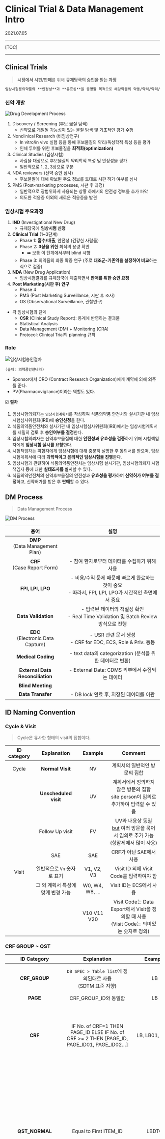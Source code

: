 # Clinical Trial & Data Management Intro

2021.07.05

---

[TOC]

---



## Clinical Trials

> **시장에서 시판/판매**를 위해 **규제당국의 승인을 받는 과정**

```markdown
임상시험용의약품의 **안정성**과 **유효성**을 증명할 목적으로 해당약물의 약동/약력/약리/임상적 효과를 확인하고 **이상반응을 조사**하기 위하여 사람을 대상으로 실시하는 시험 또는 연구 `(출처: 의약품안전나라)`
```

### 신약 개발

![Drug Development Process](img/Drug_Dev_Process.jpg)

1. Discovery / Screening (후보 뭃질 탐색)
   - 신약으로 개발될 가능성이 있는 물질 탐색 및 기초적인 평가 수행
2. Nonclinical Research (비임상연구)
   - In vitro/in vivo 실험 등을 통해 후보물질의 약리/독성학적 특성 등을 평가
   - 인체 투여를 위한 후보물질을 **최적화(optimization)**
3. Clinical Studies (임상시험)
   - 사람을 대상으로 후보물질의 약리학적 특성 및 안정성을 평가
   - 일반적으로 1, 2, 3상으로 구분
4. NDA reviewers (신약 승인 심사)
   - 후보물질에 대해 확보된 주요 정보를 토대로 시판 허가 여부를 심사
5. PMS (Post-marketing processes, 시판 후 과정)
   - 일반적으로 광범위하게 사용되는 상황 하에서의 안전성 정보를 추가 파악
   - 의도한 적응증 이외의 새로운 적응증을 발견

### 임상시험 주요과정

1. **IND** (Investigational New Drug)
   - 규제당국에 **임상시험 신청**
2. **Clinical Trial** (1~3단계)
   - Phase 1: **흡수/배출**, 안전성 (건강한 사람들)
   - Phase 2: **3상을 위한** 최적의 용량 확인
     - :arrow_right: 보통 이 단계에서부터 blind 시행
   - Phase 3: 의약품의 최종 확증 연구 (주로 **대조군-기존약을 설정하여 비교**하는 식으로 검증)
3. **NDA** (New Drug Application)
   - 임상시험결과를 규제당국에 제출하면서 **판매를 위한 승인 요청**
4. **Post Marketing(시판 후) 연구**
   - Phase 4
   - PMS (Post Marketing  Surveillance, 시판 후 조사)
   - OS (Observational  Surveillance, 관찰연구)

- 각 임상시험의 단계
  - **CSR** (Clinical Study Report): 통계에 반영하는 결과물
  - Statistical Analysis
  - Data Management (DM) + Monitoring (CRA)
  - Protocol: Clinical Trial의 planning 규칙



### Role

![임상시험승인절차](img\CT_approval_procedure.png)

`(출처: 의약품안전나라)`

- Sponsor에서 CRO (Contract Research Organization)에게 계약에 의해 외주를 준다.
- PV(Pharmacovigilance)이라는 역할도 있다.

:ballot_box_with_check: **절차**

1. 임상시험의뢰자는 `임상시험계획서`를 작성하여 식품의약품 안전처와 실시기관 내 임상시험심사위원회(IRB)에 **승인신청**을 한다.
2. 식품의약품안전처와 실사기관 내 임상시험심사위원회(IRB)에서는 임상시험계획서를 세밀히 검토 후 **승인여부를 결정**한다.
3. 임상시험의뢰자는 신약후보물질에 대한 **안전성과 유효성을 검증**하기 위해 시험책임자에게 **임상시험 실시를 요청**한다.
4. 시험책임자는 피험자에게 임상시험에 대해 충분히 설명한 후 동의서를 받으며, 임상시험계획서에 따라 **과학적이고 윤리적인 임상시험을 진행**한다.
5. 임상시험과 관련하여 식품의약품안전처는 임상시험 실시기관, 임상시험의뢰자 시험책임자 등에 대한 **실태조사를 실시**할 수 있다.
6. 식품의약안전처의 신약후보물질의 안전성과 **유효성을 평가**하여 **신약허가 여부를 결정**하고, 신약허가를 받은 후 **판매**할 수 있다.



## DM Process

> Data Management Process

![DM Process](img/DMP.jpg)

|                  용어                  |                             설명                             |
| :------------------------------------: | :----------------------------------------------------------: |
|  **DMP**<br />(Data Management Plan)   |                                                              |
|    **CRF**<br />(Case Report Form)     |        - 참여 환자로부터 데이터를 수집하기 위해 사용         |
|           **FPI, LPI, LPO**            | - 비용/수익 문제 때문에 빠르게 완료하는 것이 중요<br />- 따라서, FPI, LPI, LPO가 시간적인 측면에서 중요 |
|          **Data Validation**           | - 입력된 데이터의 적절성 확인<br />- Real Time Validation 및 Batch Review 방식으로 진행 |
| **EDC**<br />(Electronic Data Capture) | - USR 관련 문서 생성<br />- CRF for EDC, ECS, Role & Priv. 등등 |
|           **Medical Coding**           |   - text data의 categorization (분석을 위한 데이터로 변환)   |
|    **External Data Reconciliation**    |        - External Data: CDMS 외부에서 수집되는 데이터        |
|           **Blind Meeting**            |                                                              |
|           **Data Transfer**            |           - DB lock 완료 후, 저장된 데이터를 이관            |



## ID Naming Convention

### Cycle & Visit

> Cycle은 유사한 형태의 visit의 집합이다.

| ID category |            Explanation             |     Example     |                           Comment                            |
| :---------: | :--------------------------------: | :-------------: | :----------------------------------------------------------: |
|    Cycle    |          **Normal Visit**          |       NV        |                계획서의 일반적인 방문의 집합                 |
|             |       **Unscheduled visit**        |       UV        | 계획서에서 정의하지 않은 방문의 집합<br />site person이 임의로 추가하여 입력할 수 있음 |
|             |          Follow Up visit           |       FV        | UV와 내용상 동일<br /><u>but</u> 여러 방문을 묶어서 임의로 추가 가능 (항암제에서 많이 사용) |
|             |                SAE                 |       SAE       |                   CRF가 아닌 SAE에서 사용                    |
|    Visit    |    일반적으로 `Vn` 숫자로 표기     |   V1, V2, V3    |           Visit ID 외에 Visit Code를 입력하여야 함           |
|             | 그 외 계획서 특성에 맞게 변경 가능 | W0, W4, W8, ... |                   Visit ID는 ECS에서 사용                    |
|             |                                    |   V10 V11 V20   | Visit Code는 Data Export에서 Visit을 정의할 때 사용<br />(Visit Code는 의미있는 숫자로 정의) |

### CRF GROUP ~ QST

|      ID Category      |                         Explanation                          |              Example              |                           Comment                            |
| :-------------------: | :----------------------------------------------------------: | :-------------------------------: | :----------------------------------------------------------: |
|     **CRF_GROUP**     | `DB SPEC > Table list`에 정의된대로 사용<br />(SDTM 표준 지향) |                LB                 |                   아래 DOMAIN 테이블 참조                    |
|       **PAGE**        |                    CRF_GROUP_ID와 동일함                     |                LB                 |                                                              |
|        **CRF**        | IF No. of CRF=1 THEN PAGE_ID ELSE IF No. of CRF >= 2 THEN [PAGE_ID, PAGE_ID01, PAGE_ID02…] |          LB, LB01, LB02           | CRF가 1개이면 PAGE_ID와 동일2개 이상이면 01, 02, 03을 순차적으로 부여함 |
|    **QST_NORMAL**     |                    Equal to First ITEM_ID                    |               LBDTC               | ITEM ID와 동일하게 함. 단 한 Normal QST에 2개의 이상의 Item이 있을 경우 1번째 ITEM ID로 함#Static Table 하위의 Normal QST는 별도의 Rule을 따르므로 주의 |
|     **QST_TABLE**     | IF No. of QST_TABLE=1 in CRF THEN CRF_ID_TB ELSE IF No. of QST_TABLE >= 2 in CRF THEN [CRF_ID_TB, CRF_ID_TB01, CRF_ID_TB02…] | LB_TB, LB_TB01 LB01_TB, LB01_TB01 | CRF ID에 _TB를 추가하고 한 CRF에 2개이상의 QST가 있을 경우 순차적으로 01, 02를 부여함 |
|    **QST_STATIC**     | IF No. of QST_STATIC=1 in CRF THEN CRF_ID_ST ELSE IF No. of QST_STATIC >= 2 in CRF THEN [CRF_ID_ST, CRF_ID_ST01, CRF_ID_ST02…] | LB_ST, LB_ST01LB01_ST, LB01_ST01  |                                                              |
| **QST_STATIC_NORMAL** |              Table_DOMAIN+Sequence no. EX)LB01               |     LB01, LB02, LB03, LB04...     |                                                              |
|    **QST_PAGING**     | IF No. of QST_TABLE=1 in CRF THEN CRF_ID_PG ELSE IF No. of QST_TABLE >= 2 in CRF THEN [CRF_ID_PG, CRF_ID_PG01, CRF_ID_PG02…] | LB_PG, LB_PG01 LB01_PG, LB01_PG01 |                                                              |
|   **QST_CATEGORY**    | IF No. of QST_TABLE=1 in CRF THEN CRF_ID_CT ELSE IF No. of QST_TABLE >= 2 in CRF THEN [CRF_ID_CT, CRF_ID_CT01, CRF_ID_CT02…] | LB_CT, LB_CT01 LB01_CT, LB01_CT01 |                                                              |
|    **QST_HIDDEN**     | IF No. of QST_TABLE=1 in CRF THEN CRF_ID_HD ELSE IF No. of QST_TABLE >= 2 in CRF THEN [CRF_ID_HD, CRF_ID_HD01, CRF_ID_HD02…] | LB_HD, LB_HD01 LB01_HD, LB01_HD01 |       SUBITEM이 없는 HIDDEN ITEM의 QST에만 적용합니다.       |

### Domain

> Domain은 SubITEM으로, 여기서는 CDISC( Clinical Data Interchange Standards Consortium, 국제임상데이터표준컨소시엄)의 SDTM(Study Data Tabulation Model) 용어를 우선적으로 사용한다.

|  No  | SDTM | Domain |       Explanation_K        |        Explanation_E         |           PAGE Type           |                           PURPOSE                            |
| :--: | :--: | :----: | :------------------------: | :--------------------------: | :---------------------------: | :----------------------------------------------------------: |
|  1   |      |        |                            |                              |                               | 임상시험에 따라 각 DOMAIN이 Primary Endpoint가 될 수 있음... 그 외의 수집 목적을 기술 |
|  2   |      | **EN** |            등록            |          Enrollment          | Registration Page Type에 사용 |              Subject 등록Version Control의 기준              |
|  3   |  Y   | **SV** |           방문일           |        Subject Visit         |                               | 방문기간이 적절한지 확인복약순응도, Primary Endpoint와 관련이 있음 |
|  4   |  Y   | **DM** |          기초정보          |         Demographics         |                               | Baseline Comparability확인즉 비교군간 대상자의 기본 특성의 차이여부를 확인 하기 위함 |
|  5   |  Y   | **MH** |            병력            |       Medical History        |                               |        임상시험 참여에 문제가 있는 병력여부를 확인함         |
|  6   |  Y   | **PE** |          신체검진          |     Physical Examination     |                               | 임상시험 참여에 문제가 있는 병력을 체크하기 위한 과정임상시험 참여후(IP투여후) AE(Adverse Event) 여부를 체크하기 위한 과정 |
|  7   |  Y   | **VS** |          활력징후          |          Vital Sign          |                               |            병력, AE각 방문/기관별 Trend Analysis             |
|  8   |  Y   | **EG** |           심전도           |     ElectrocardioGraphy      |                               |            병력, AE각 방문/기관별 Trend Analysis             |
|  9   |  Y   | **LB** |         실험실검사         |       LaBoratory test        |     LAB Page Type에 사용      |            병력, AE각 방문/기관별 Trend Analysis             |
|  10  |  Y   | **IE** |        선정제외기준        | Inclusion Exclusion criteria |                               |  **Baseline Data를 기반으로 임상시험 참여의 적합여부 확인**  |
|  11  |      | **RN** |        무작위 배정         |        RaNdomization         |                               | IE 통과 후 임상시험 참여시 IWRS의 무작위 배정으로 특정 군에 배정 |
|  12  |      | **IP** |           IP처방           |   Investigational Product    |                               |         RN에서 배정된 특정군에 해당하는 IP처방/할당          |
|  13  |  Y   | **DA** |         복약순응도         |     Drug Accountability      |                               | 일정 수준의 약물을 복용해야 효과를 기대할 수 있음처방된 IP를 실제로 어느정도 복약했는지 확인복용한 약물을 count 한다는 의미 |
|  14  |  Y   | **EX** | 임상시험용 의약품_투약기간 |           Exposure           |                               | Efficacy & Safety 가 임상시험의 목적임Safety는 PE, VS, EG, LB등의 방식으로 확인==>AE에 모두 기재하도록 되어 있음AE의 경우 원칙적으로 IP 투여 후 발현된 증상임.또한 IP최종 투여 후 일정 기간까지 발현된 증상임즉 AE수집 기간을 확인하기 위해 IP의 투여기간이 절대적으로 필요함 |
|  15  |  Y   | **CM** |       선행/병용약물        |    Concomitant Medication    |                               | 임상시험 전/중 IP와 선행/병용투여하지 말하야 할 약(금기약물=Prohibited Medication) 확인AE로 인해 투약된 약물을 확인함으로 써 AE double Check |
|  16  |  Y   | **AE** |          이상반응          |        Adverse Event         |      AE Page Type에 사용      | 임상시험의 목적 중 하나임즉 IP의 Safety를 조사하여 안전성을 확보해야 함 |
|  17  |  Y   | **DS** |       임상시험 종료        |         DiSposition          |                               | IE, RN등과 같이 임상시험의 절차에 대한 내용임임상시험 완료여부, 탈락사유를 조사함 |
|  18  |      | **SN** |      시험책임자 서명       |          SigNature           |                               |                          PI의 확인!                          |

- **VS(Vital Sign, 활력징후)**의 4가지
  - 체온(BT - Body Temperature)
  - 맥박(HR - Heart Rate)
  - 호흡(RR - Respiratory Rate)
  - 혈압(BP - Blood Pressure)
    - SBP - Systolic Blood Pressure
    - DBP - Diastolic Blood Pressure

- CRF의 id 순서는 다음과 같다.
  - `LB, LB01, LB02, ...`
  - 이런식으로 순서를 매긴다. 즉, 4번째는 LB03

- :white_check_mark: ND - not done
- :white_check_mark: CS - Clinical Significance
- Domain 약자를 앞에 붙이지만, 예외도 존재한다.
  - DM 도메인(AGE, SEX, BRTHDTC), VS 도메인(BT, HR, RR, BP)



## RDB: Relational Data Base

```markdown
### 용어
- Table = domain = dataset
- Column = Variable = Item
- row
```

- :white_check_mark: Mother Table: 해당 테이블을 입력하지 않으면, 하위 테이블을 입력할 수 없다.
- :white_check_mark: PK는 subject, visit, sequence만 쓴다!



***Copyright* © 2021 Song_Artish**